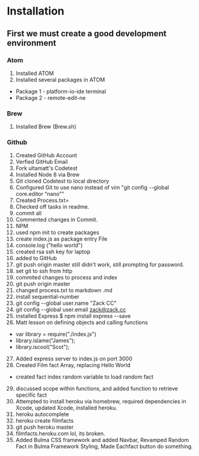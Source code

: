 # Installation
## First we must create a good development environment
### Atom
1. Installed ATOM
2. Installed several packages in ATOM
  - Package 1 -  platform-io-ide terminal
  - Package 2 - remote-edit-ne

### Brew
1. Installed Brew (Brew.sh)

### Github
1. Created GitHub Account
2. Verfied GitHub Email
3. Fork ultamatt's Codetest
4. Installed Node 8 via Brew
5. Git cloned Codetest to local directory
6. Configured Git to use nano instead of vim "git config --global core.editor “nano”"
7. Created Process.txt=
8. Checked off tasks in readme.
9. commit all
10. Commented changes in Commit.
11. NPM
12. used npm init to create packages
13. create index.js as package entry File
14. console.log ("hello world")
15. created rsa ssh key for laptop
16. added to GitHub
17. git push origin master still didn't work, still prompting for password.
18. set git to ssh from http
19. commited changes to process and index
20. git push origin master
21. changed process.txt to markdown .md
22. install sequential-number
23. git config --global user.name "Zack CC"
24. git config --global user.email zack@zack.cc
25. installed Express $ npm install express --save
26. Matt lesson on defining objects and calling functions
  - var library = require("./index.js")
  - library.islame("James");
  - library.iscool("Scot");
27. Added express server to index.js on port 3000
28. Created Film fact Array, replacing Hello World
  - created fact index random variable to load random fact
29. discussed scope within functions, and added function to retrieve specific fact
30. Attempted to install heroku via homebrew, required dependencies in Xcode, updated Xcode, installed heroku.
31. heroku autocomplete
32. heroku create filmfacts
33. git push heroku master
34. filmfacts.heroku.com lol, its broken.
35. Added Bulma CSS framework and added Navbar, Revamped Random Fact in Bulma Framework Styling, Made Eachfact button do something.
